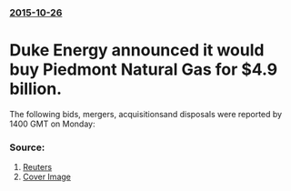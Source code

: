 ### [2015-10-26](/news/2015/10/26/index.md)

# Duke Energy announced it would buy Piedmont Natural Gas for $4.9 billion. 

The following bids, mergers, acquisitionsand disposals were reported by 1400 GMT on Monday:


### Source:

1. [Reuters](http://www.reuters.com/article/2015/10/26/deals-day-idUSL3N12Q3NW20151026)
1. [Cover Image](http://s4.reutersmedia.net/resources_v2/images/rcom-default.png)
